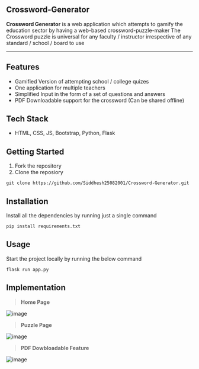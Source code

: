 ## Crossword-Generator

**Crossword Generator** is a web application which attempts to gamify the education sector by having a web-based crossword-puzzle-maker
The Crossword puzzle is universal for any faculty / instructor irrespective of any standard / school / board to use 

---

## Features
- Gamified Version of attempting school / college quizes
- One application for multiple teachers
- Simplified Input in the form of a set of questions and answers
- PDF Downloadable support for the crossword (Can be shared offline)

## Tech Stack
- HTML, CSS, JS, Bootstrap, Python, Flask

## Getting Started

1. Fork the repository
2. Clone the reposiory
```
git clone https://github.com/Siddhesh25082001/Crossword-Generator.git
```

## Installation

Install all the dependencies by running just a single command
```
pip install requirements.txt
```

## Usage
Start the project locally by running the below command
```
flask run app.py
```

## Implementation

> **Home Page**

![image](https://user-images.githubusercontent.com/67231450/163834937-c05d282a-57e9-4eeb-b0eb-78f5a74286c8.png)

> **Puzzle Page**

![image](https://user-images.githubusercontent.com/67231450/163835204-fc510cdf-be1e-4f61-8a5e-95b88ba33c0d.png)

> **PDF Dowbloadable Feature**

![image](https://user-images.githubusercontent.com/67231450/163835320-c8642780-4961-4f38-8053-504d92df5c36.png)
